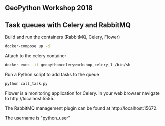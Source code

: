 ## GeoPython Workshop 2018
## Task queues with Celery and RabbitMQ

Build and run the containers (RabbitMQ, Celery, Flower)
```bash
docker-compose up -d
```

Attach to the celery container
```bash
docker exec -it geopythonceleryworkshop_celery_1 /bin/sh
```

Run a Python script to add tasks to the queue
```bash
python call_task.py
```

Flower is a monitoring application for Celery. In your web browser navigate to http://localhost:5555.

The RabbitMQ management plugin can be found at http://localhost:15672.

The username is "python_user"